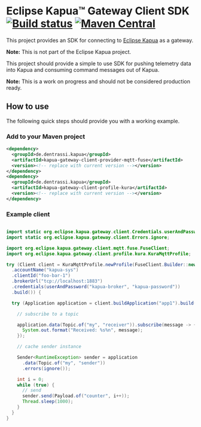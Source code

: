 # Eclipse Kapua™ Gateway Client SDK [![Build status](https://api.travis-ci.org/ctron/kapua-gateway-client.svg)](https://travis-ci.org/ctron/kapua-gateway-client) [![Maven Central](https://img.shields.io/maven-central/v/de.dentrassi.kapua/kapua-gateway-client.svg "Maven Central Status")](https://search.maven.org/#search%7Cga%7C1%7Cg%3A%22de.dentrassi.kapua%22)

This project provides an SDK for connecting to [Eclipse Kapua](https://eclipse.org/kapua)  as a gateway.

**Note:** This is not part of the Eclipse Kapua project.

This project should provide a simple to use SDK for pushing telemetry data into Kapua
and consuming command messages out of Kapua.

**Note:** This is a work on progress and should not be considered production ready.

## How to use

The following quick steps should provide you with a working example.

### Add to your Maven project

```xml
<dependency>
  <groupId>de.dentrassi.kapua</groupId>
  <artifactId>kapua-gateway-client-provider-mqtt-fuse</artifactId>
  <version><!-- replace with current version --></version>
</dependency>
<dependency>
  <groupId>de.dentrassi.kapua</groupId>
  <artifactId>kapua-gateway-client-profile-kura</artifactId>
  <version><!-- replace with current version --></version>
</dependency>
```

### Example client

```java

import static org.eclipse.kapua.gateway.client.Credentials.userAndPassword;
import static org.eclipse.kapua.gateway.client.Errors.ignore;

import org.eclipse.kapua.gateway.client.mqtt.fuse.FuseClient;
import org.eclipse.kapua.gateway.client.profile.kura.KuraMqttProfile;

try (Client client = KuraMqttProfile.newProfile(FuseClient.Builder::new)
  .accountName("kapua-sys")
  .clientId("foo-bar-1")
  .brokerUrl("tcp://localhost:1883")
  .credentials(userAndPassword("kapua-broker", "kapua-password"))
  .build()) {

  try (Application application = client.buildApplication("app1").build()) {

    // subscribe to a topic

    application.data(Topic.of("my", "receiver")).subscribe(message -> {
      System.out.format("Received: %s%n", message);
    });

    // cache sender instance

    Sender<RuntimeException> sender = application
      .data(Topic.of("my", "sender"))
      .errors(ignore());

    int i = 0;
    while (true) {
      // send
      sender.send(Payload.of("counter", i++));
      Thread.sleep(1000);
    }
  }
}
```